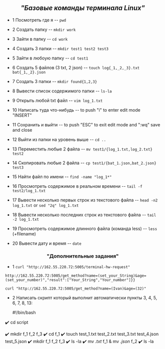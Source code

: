 <div align="center">

## ***"Базовые команды терминала Linux"***
</div>

+ 1 Посмотреть где я                                        -- `pwd`
+ 2 Создать папку               -- `mkdir work`
+ 3 Зайти в папку               -- `cd work`
+ 4 Создать 3 папки             -- `mkdir test1 test2 test3`
+ 5 Зайти в любоую папку        -- `cd test1`
+ 6 Создать 5 файлов (3 txt, 2 json)                         -- `touch log{_1,_2,_3}.txt bat{_1,_2}.json`
+ 7 Создать 3 папки          -- `mkdir found{1,2,3}`

+ 8 Вывести список содержимого папки  --  `ls-la` 
+ 9 Открыть любой txt файл    -- `vim log_1.txt`
 
+ 10 Написать туда что-нибудь  -- to push "i" to enter edit mode "INSERT"
+ 11 Сохранить и выйти         -- to push "ESC" to exit edit mode and ":wq" save and close
+ 12 Выйти из папки на уровень выше   -- `cd ..`
+ 13 Переместить любые 2 файла        -- `mv test1/{log_1.txt,log_2.txt} test2`
+ 14 Скопировать любые 2 файла        -- `cp test1/{bat_1.json,bat_2.json} test3`
+ 15 Найти файл по имени              -- `find -name "log_1*"`
+ 16 Просмотреть содержимое в реальном времени   -- `tail -f test2/log_1.txt`
+ 17 Вывести несколько первых строк из текстового файла      -- `head -n2 log_1.txt`   or  `sed "2q" log_1.txt`
+ 18 Вывести несколько последних строк из текстового файла   --  `tail -2 log_1.txt` 
+ 19 Просмотреть содержимое длинного файла (команда less)    -- `less` (+filename) 
+ 20 Вывести дату и время                                    -- `date`

<div align="center">

### **"Дополнительные задания"** ##
</div>

+ 1 `curl "http://162.55.220.72:5005/terminal-hw-request"`

`http://162.55.220.72:5005/get_method?name=(set_your_String)&age=(set_your_number)","result":["Your_String","Your_number"]}}`

`curl "http://162.55.220.72:5005/get_method?name=(Ivan)&age=(32)"`

+ 2 Написать скрипт который выполнит автоматически пункты 3, 4, 5, 6, 7, 8, 13:
  
   #!/bin/bash

:heavy_check_mark: cd script

:heavy_check_mark: mkdir f_1 f_2 f_3
:heavy_check_mark: cd f_1
:heavy_check_mark: touch test_1.txt test_2.txt test_3.txt test_4.json test_5.json
:heavy_check_mark: mkdir f_1 f_2 f_3
:heavy_check_mark: ls -la
:heavy_check_mark: mv *.txt* f_1 & mv *.json* f_2
:heavy_check_mark: ls -la